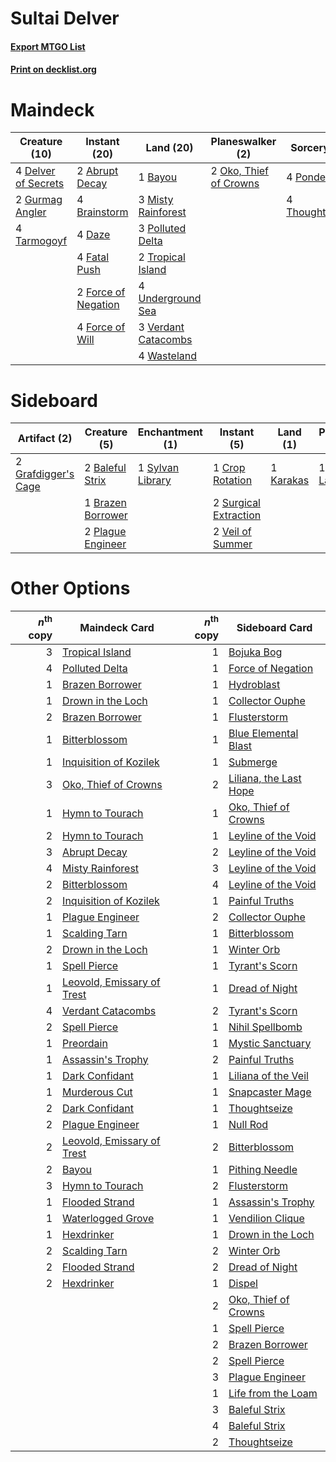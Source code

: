 # Sultai Delver

#### [Export MTGO List](../collection/Sultai%20Delver/Sultai%20Delver.txt)
#### [Print on decklist.org](http://decklist.org/?deckmain=2%09Abrupt%20Decay%0A1%09Bayou%0A4%09Brainstorm%0A4%09Daze%0A4%09Delver%20of%20Secrets%0A4%09Fatal%20Push%0A2%09Force%20of%20Negation%0A4%09Force%20of%20Will%0A2%09Gurmag%20Angler%0A3%09Misty%20Rainforest%0A2%09Oko,%20Thief%20of%20Crowns%0A3%09Polluted%20Delta%0A4%09Ponder%0A4%09Tarmogoyf%0A4%09Thoughtseize%0A2%09Tropical%20Island%0A4%09Underground%20Sea%0A3%09Verdant%20Catacombs%0A4%09Wasteland&deckside=2%09Baleful%20Strix%0A1%09Brazen%20Borrower%0A1%09Crop%20Rotation%0A2%09Grafdigger's%20Cage%0A1%09Karakas%0A1%09Liliana,%20the%20Last%20Hope%0A2%09Plague%20Engineer%0A2%09Surgical%20Extraction%0A1%09Sylvan%20Library%0A2%09Veil%20of%20Summer)
# Maindeck

|                                        Creature (10)                                         |                                         Instant (20)                                         |                                          Land (20)                                           |                                        Planeswalker (2)                                         |                                       Sorcery (8)                                       |
|----------------------------------------------------------------------------------------------|----------------------------------------------------------------------------------------------|----------------------------------------------------------------------------------------------|-------------------------------------------------------------------------------------------------|-----------------------------------------------------------------------------------------|
|4 [Delver of Secrets](http://gatherer.wizards.com/Pages/Card/Details.aspx?multiverseid=226749)|2 [Abrupt Decay](http://gatherer.wizards.com/Pages/Card/Details.aspx?multiverseid=456061)     |1 [Bayou](http://gatherer.wizards.com/Pages/Card/Details.aspx?multiverseid=879)               |2 [Oko, Thief of Crowns](http://gatherer.wizards.com/Pages/Card/Details.aspx?multiverseid=473159)|4 [Ponder](http://gatherer.wizards.com/Pages/Card/Details.aspx?multiverseid=451051)      |
|2 [Gurmag Angler](http://gatherer.wizards.com/Pages/Card/Details.aspx?multiverseid=391850)    |4 [Brainstorm](http://gatherer.wizards.com/Pages/Card/Details.aspx?multiverseid=3897)         |3 [Misty Rainforest](http://gatherer.wizards.com/Pages/Card/Details.aspx?multiverseid=405102) |                                                                                                 |4 [Thoughtseize](http://gatherer.wizards.com/Pages/Card/Details.aspx?multiverseid=438676)|
|4 [Tarmogoyf](http://gatherer.wizards.com/Pages/Card/Details.aspx?multiverseid=136142)        |4 [Daze](http://gatherer.wizards.com/Pages/Card/Details.aspx?multiverseid=189255)             |3 [Polluted Delta](http://gatherer.wizards.com/Pages/Card/Details.aspx?multiverseid=405104)   |                                                                                                 |                                                                                         |
|                                                                                              |4 [Fatal Push](http://gatherer.wizards.com/Pages/Card/Details.aspx?multiverseid=423724)       |2 [Tropical Island](http://gatherer.wizards.com/Pages/Card/Details.aspx?multiverseid=884)     |                                                                                                 |                                                                                         |
|                                                                                              |2 [Force of Negation](http://gatherer.wizards.com/Pages/Card/Details.aspx?multiverseid=464001)|4 [Underground Sea](http://gatherer.wizards.com/Pages/Card/Details.aspx?multiverseid=886)     |                                                                                                 |                                                                                         |
|                                                                                              |4 [Force of Will](http://gatherer.wizards.com/Pages/Card/Details.aspx?multiverseid=3107)      |3 [Verdant Catacombs](http://gatherer.wizards.com/Pages/Card/Details.aspx?multiverseid=405113)|                                                                                                 |                                                                                         |
|                                                                                              |                                                                                              |4 [Wasteland](http://gatherer.wizards.com/Pages/Card/Details.aspx?multiverseid=413790)        |                                                                                                 |                                                                                         |


# Sideboard

|                                         Artifact (2)                                         |                                        Creature (5)                                        |                                     Enchantment (1)                                     |                                          Instant (5)                                           |                                      Land (1)                                      |                                         Planeswalker (1)                                          |
|----------------------------------------------------------------------------------------------|--------------------------------------------------------------------------------------------|-----------------------------------------------------------------------------------------|------------------------------------------------------------------------------------------------|------------------------------------------------------------------------------------|---------------------------------------------------------------------------------------------------|
|2 [Grafdigger's Cage](http://gatherer.wizards.com/Pages/Card/Details.aspx?multiverseid=278452)|2 [Baleful Strix](http://gatherer.wizards.com/Pages/Card/Details.aspx?multiverseid=376260)  |1 [Sylvan Library](http://gatherer.wizards.com/Pages/Card/Details.aspx?multiverseid=2240)|1 [Crop Rotation](http://gatherer.wizards.com/Pages/Card/Details.aspx?multiverseid=417430)      |1 [Karakas](http://gatherer.wizards.com/Pages/Card/Details.aspx?multiverseid=413782)|1 [Liliana, the Last Hope](http://gatherer.wizards.com/Pages/Card/Details.aspx?multiverseid=414388)|
|                                                                                              |1 [Brazen Borrower](http://gatherer.wizards.com/Pages/Card/Details.aspx?multiverseid=473001)|                                                                                         |2 [Surgical Extraction](http://gatherer.wizards.com/Pages/Card/Details.aspx?multiverseid=397706)|                                                                                    |                                                                                                   |
|                                                                                              |2 [Plague Engineer](http://gatherer.wizards.com/Pages/Card/Details.aspx?multiverseid=464049)|                                                                                         |2 [Veil of Summer](http://gatherer.wizards.com/Pages/Card/Details.aspx?multiverseid=466952)     |                                                                                    |                                                                                                   |


# Other Options

|*n*<sup>th</sup> copy|                                            Maindeck Card                                            |*n*<sup>th</sup> copy|                                         Sideboard Card                                          |
|--------------------:|-----------------------------------------------------------------------------------------------------|--------------------:|-------------------------------------------------------------------------------------------------|
|                    3|[Tropical Island](http://gatherer.wizards.com/Pages/Card/Details.aspx?multiverseid=884)              |                    1|[Bojuka Bog](http://gatherer.wizards.com/Pages/Card/Details.aspx?multiverseid=376269)            |
|                    4|[Polluted Delta](http://gatherer.wizards.com/Pages/Card/Details.aspx?multiverseid=405104)            |                    1|[Force of Negation](http://gatherer.wizards.com/Pages/Card/Details.aspx?multiverseid=464001)     |
|                    1|[Brazen Borrower](http://gatherer.wizards.com/Pages/Card/Details.aspx?multiverseid=473001)           |                    1|[Hydroblast](http://gatherer.wizards.com/Pages/Card/Details.aspx?multiverseid=3915)              |
|                    1|[Drown in the Loch](http://gatherer.wizards.com/Pages/Card/Details.aspx?multiverseid=473150)         |                    1|[Collector Ouphe](http://gatherer.wizards.com/Pages/Card/Details.aspx?multiverseid=464107)       |
|                    2|[Brazen Borrower](http://gatherer.wizards.com/Pages/Card/Details.aspx?multiverseid=473001)           |                    1|[Flusterstorm](http://gatherer.wizards.com/Pages/Card/Details.aspx?multiverseid=228255)          |
|                    1|[Bitterblossom](http://gatherer.wizards.com/Pages/Card/Details.aspx?multiverseid=397701)             |                    1|[Blue Elemental Blast](http://gatherer.wizards.com/Pages/Card/Details.aspx?multiverseid=694)     |
|                    1|[Inquisition of Kozilek](http://gatherer.wizards.com/Pages/Card/Details.aspx?multiverseid=416897)    |                    1|[Submerge](http://gatherer.wizards.com/Pages/Card/Details.aspx?multiverseid=21296)               |
|                    3|[Oko, Thief of Crowns](http://gatherer.wizards.com/Pages/Card/Details.aspx?multiverseid=473159)      |                    2|[Liliana, the Last Hope](http://gatherer.wizards.com/Pages/Card/Details.aspx?multiverseid=414388)|
|                    1|[Hymn to Tourach](http://gatherer.wizards.com/Pages/Card/Details.aspx?multiverseid=413634)           |                    1|[Oko, Thief of Crowns](http://gatherer.wizards.com/Pages/Card/Details.aspx?multiverseid=473159)  |
|                    2|[Hymn to Tourach](http://gatherer.wizards.com/Pages/Card/Details.aspx?multiverseid=413634)           |                    1|[Leyline of the Void](http://gatherer.wizards.com/Pages/Card/Details.aspx?multiverseid=107682)   |
|                    3|[Abrupt Decay](http://gatherer.wizards.com/Pages/Card/Details.aspx?multiverseid=456061)              |                    2|[Leyline of the Void](http://gatherer.wizards.com/Pages/Card/Details.aspx?multiverseid=107682)   |
|                    4|[Misty Rainforest](http://gatherer.wizards.com/Pages/Card/Details.aspx?multiverseid=405102)          |                    3|[Leyline of the Void](http://gatherer.wizards.com/Pages/Card/Details.aspx?multiverseid=107682)   |
|                    2|[Bitterblossom](http://gatherer.wizards.com/Pages/Card/Details.aspx?multiverseid=397701)             |                    4|[Leyline of the Void](http://gatherer.wizards.com/Pages/Card/Details.aspx?multiverseid=107682)   |
|                    2|[Inquisition of Kozilek](http://gatherer.wizards.com/Pages/Card/Details.aspx?multiverseid=416897)    |                    1|[Painful Truths](http://gatherer.wizards.com/Pages/Card/Details.aspx?multiverseid=401981)        |
|                    1|[Plague Engineer](http://gatherer.wizards.com/Pages/Card/Details.aspx?multiverseid=464049)           |                    2|[Collector Ouphe](http://gatherer.wizards.com/Pages/Card/Details.aspx?multiverseid=464107)       |
|                    1|[Scalding Tarn](http://gatherer.wizards.com/Pages/Card/Details.aspx?multiverseid=405107)             |                    1|[Bitterblossom](http://gatherer.wizards.com/Pages/Card/Details.aspx?multiverseid=397701)         |
|                    2|[Drown in the Loch](http://gatherer.wizards.com/Pages/Card/Details.aspx?multiverseid=473150)         |                    1|[Winter Orb](http://gatherer.wizards.com/Pages/Card/Details.aspx?multiverseid=643)               |
|                    1|[Spell Pierce](http://gatherer.wizards.com/Pages/Card/Details.aspx?multiverseid=425876)              |                    1|[Tyrant's Scorn](http://gatherer.wizards.com/Pages/Card/Details.aspx?multiverseid=461152)        |
|                    1|[Leovold, Emissary of Trest](http://gatherer.wizards.com/Pages/Card/Details.aspx?multiverseid=416834)|                    1|[Dread of Night](http://gatherer.wizards.com/Pages/Card/Details.aspx?multiverseid=14580)         |
|                    4|[Verdant Catacombs](http://gatherer.wizards.com/Pages/Card/Details.aspx?multiverseid=405113)         |                    2|[Tyrant's Scorn](http://gatherer.wizards.com/Pages/Card/Details.aspx?multiverseid=461152)        |
|                    2|[Spell Pierce](http://gatherer.wizards.com/Pages/Card/Details.aspx?multiverseid=425876)              |                    1|[Nihil Spellbomb](http://gatherer.wizards.com/Pages/Card/Details.aspx?multiverseid=442215)       |
|                    1|[Preordain](http://gatherer.wizards.com/Pages/Card/Details.aspx?multiverseid=405347)                 |                    1|[Mystic Sanctuary](http://gatherer.wizards.com/Pages/Card/Details.aspx?multiverseid=473209)      |
|                    1|[Assassin's Trophy](http://gatherer.wizards.com/Pages/Card/Details.aspx?multiverseid=452902)         |                    2|[Painful Truths](http://gatherer.wizards.com/Pages/Card/Details.aspx?multiverseid=401981)        |
|                    1|[Dark Confidant](http://gatherer.wizards.com/Pages/Card/Details.aspx?multiverseid=397731)            |                    1|[Liliana of the Veil](http://gatherer.wizards.com/Pages/Card/Details.aspx?multiverseid=235597)   |
|                    1|[Murderous Cut](http://gatherer.wizards.com/Pages/Card/Details.aspx?multiverseid=386613)             |                    1|[Snapcaster Mage](http://gatherer.wizards.com/Pages/Card/Details.aspx?multiverseid=227676)       |
|                    2|[Dark Confidant](http://gatherer.wizards.com/Pages/Card/Details.aspx?multiverseid=397731)            |                    1|[Thoughtseize](http://gatherer.wizards.com/Pages/Card/Details.aspx?multiverseid=438676)          |
|                    2|[Plague Engineer](http://gatherer.wizards.com/Pages/Card/Details.aspx?multiverseid=464049)           |                    1|[Null Rod](http://gatherer.wizards.com/Pages/Card/Details.aspx?multiverseid=383034)              |
|                    2|[Leovold, Emissary of Trest](http://gatherer.wizards.com/Pages/Card/Details.aspx?multiverseid=416834)|                    2|[Bitterblossom](http://gatherer.wizards.com/Pages/Card/Details.aspx?multiverseid=397701)         |
|                    2|[Bayou](http://gatherer.wizards.com/Pages/Card/Details.aspx?multiverseid=879)                        |                    1|[Pithing Needle](http://gatherer.wizards.com/Pages/Card/Details.aspx?multiverseid=129526)        |
|                    3|[Hymn to Tourach](http://gatherer.wizards.com/Pages/Card/Details.aspx?multiverseid=413634)           |                    2|[Flusterstorm](http://gatherer.wizards.com/Pages/Card/Details.aspx?multiverseid=228255)          |
|                    1|[Flooded Strand](http://gatherer.wizards.com/Pages/Card/Details.aspx?multiverseid=405098)            |                    1|[Assassin's Trophy](http://gatherer.wizards.com/Pages/Card/Details.aspx?multiverseid=452902)     |
|                    1|[Waterlogged Grove](http://gatherer.wizards.com/Pages/Card/Details.aspx?multiverseid=464198)         |                    1|[Vendilion Clique](http://gatherer.wizards.com/Pages/Card/Details.aspx?multiverseid=442065)      |
|                    1|[Hexdrinker](http://gatherer.wizards.com/Pages/Card/Details.aspx?multiverseid=464117)                |                    1|[Drown in the Loch](http://gatherer.wizards.com/Pages/Card/Details.aspx?multiverseid=473150)     |
|                    2|[Scalding Tarn](http://gatherer.wizards.com/Pages/Card/Details.aspx?multiverseid=405107)             |                    2|[Winter Orb](http://gatherer.wizards.com/Pages/Card/Details.aspx?multiverseid=643)               |
|                    2|[Flooded Strand](http://gatherer.wizards.com/Pages/Card/Details.aspx?multiverseid=405098)            |                    2|[Dread of Night](http://gatherer.wizards.com/Pages/Card/Details.aspx?multiverseid=14580)         |
|                    2|[Hexdrinker](http://gatherer.wizards.com/Pages/Card/Details.aspx?multiverseid=464117)                |                    1|[Dispel](http://gatherer.wizards.com/Pages/Card/Details.aspx?multiverseid=401858)                |
|                     |                                                                                                     |                    2|[Oko, Thief of Crowns](http://gatherer.wizards.com/Pages/Card/Details.aspx?multiverseid=473159)  |
|                     |                                                                                                     |                    1|[Spell Pierce](http://gatherer.wizards.com/Pages/Card/Details.aspx?multiverseid=425876)          |
|                     |                                                                                                     |                    2|[Brazen Borrower](http://gatherer.wizards.com/Pages/Card/Details.aspx?multiverseid=473001)       |
|                     |                                                                                                     |                    2|[Spell Pierce](http://gatherer.wizards.com/Pages/Card/Details.aspx?multiverseid=425876)          |
|                     |                                                                                                     |                    3|[Plague Engineer](http://gatherer.wizards.com/Pages/Card/Details.aspx?multiverseid=464049)       |
|                     |                                                                                                     |                    1|[Life from the Loam](http://gatherer.wizards.com/Pages/Card/Details.aspx?multiverseid=338409)    |
|                     |                                                                                                     |                    3|[Baleful Strix](http://gatherer.wizards.com/Pages/Card/Details.aspx?multiverseid=376260)         |
|                     |                                                                                                     |                    4|[Baleful Strix](http://gatherer.wizards.com/Pages/Card/Details.aspx?multiverseid=376260)         |
|                     |                                                                                                     |                    2|[Thoughtseize](http://gatherer.wizards.com/Pages/Card/Details.aspx?multiverseid=438676)          |


